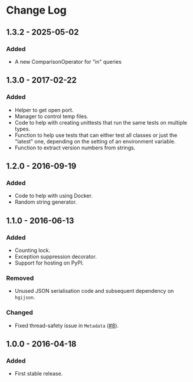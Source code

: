 # Change Log
## 1.3.2 - 2025-05-02
### Added
- A new ComparisonOperator for "in" queries

## 1.3.0 - 2017-02-22
### Added
- Helper to get open port.
- Manager to control temp files.
- Code to help with creating unittests that run the same tests on multiple types.
- Function to help use tests that can either test all classes or just the "latest" one, depending on the setting of an 
environment variable.
- Function to extract version numbers from strings.

## 1.2.0 - 2016-09-19
### Added
- Code to help with using Docker.
- Random string generator.

## 1.1.0 - 2016-06-13
### Added
- Counting lock.
- Exception suppression decorator.
- Support for hosting on PyPI.

### Removed
- Unused JSON serialisation code and subsequent dependency on `hgijson`.

### Changed
- Fixed thread-safety issue in `Metadata` ([#8](https://github.com/wtsi-hgi/python-common/issues/8)).

## 1.0.0 - 2016-04-18
### Added
- First stable release.
